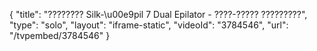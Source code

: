 {
    "title": "???????? Silk-\u00e9pil 7 Dual Epilator - ????-????? ?????????",
    "type": "solo",
    "layout": "iframe-static",
    "videoId": "3784546",
    "url": "\/tvpembed\/3784546"
}